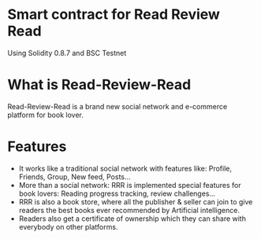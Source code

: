 # Smart contract for Read Review Read

Using Solidity 0.8.7 and BSC Testnet

# What is Read-Review-Read

Read-Review-Read is a brand new social network and e-commerce platform for book lover.

# Features

- It works like a traditional social network with features like: Profile, Friends, Group, New feed, Posts...
- More than a social network: RRR is implemented special features for book lovers: Reading progress tracking, review challenges...
- RRR is also a book store, where all the publisher & seller can join to give readers the best books ever recommended by Artificial intelligence.
- Readers also get a certificate of ownership which they can share with everybody on other platforms.
